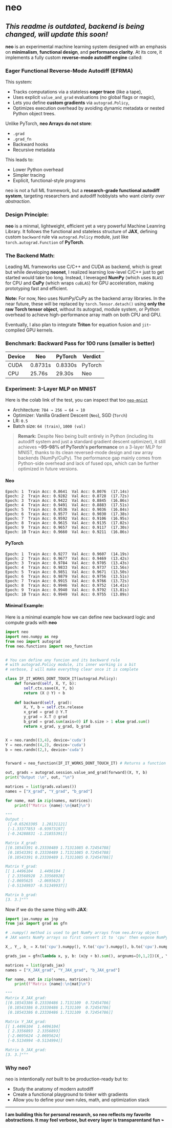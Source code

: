 
# neo

## *This readme is outdated, backend is being changed, will update this soon!*

**neo** is an experimental machine learning system designed with an emphasis on **minimalism**, **functional design**, and **performance clarity**. At its core, it implements a fully custom **reverse-mode autodiff engine** called:

### Eager Functional Reverse-Mode Autodiff (EFRMA)

This system:

- Tracks computations via a stateless **eager trace** (like a tape),
- Uses explicit `value_and_grad` evaluations (no global flags or magic),
- Lets you define **custom gradients** via `autograd.Policy`,
- Optimizes execution overhead by avoiding dynamic metadata or nested Python object trees.

Unlike PyTorch, **neo Arrays do not store**:
- `.grad`
- `.grad_fn`
- Backward hooks
- Recursive metadata

This leads to:
- Lower Python overhead
- Simpler tracing
- Explicit, functional-style programs

neo is not a full ML framework, but a **research-grade functional autodiff system**, targeting researchers and autodiff hobbyists who want *clarity over abstraction*.


### Design Principle:
**neo** is a minmal, lightweight, efficient yet a very powerful Machine Leanring Library. It follows the functional and stateless structure of **JAX**, defining custom `backward` rule via `autograd.Policy` module, just like `torch.autograd.Function` of **PyTorch**. 


### The Backend Math:
Leading ML frameworks use C/C++ and CUDA as backend, which is great but while developing **neonet**, I realized learning low-level C/C++ just to get started would take too long. Instead, I leveraged **NumPy** (which uses `BLAS`) for CPU and **CuPy** (which wraps `cuBLAS`) for GPU acceleration, making prototyping fast and efficient.

**Note:** For now, Neo uses NumPy/CuPy as the backend array libraries. In the near future, these will be replaced by `torch.Tensor.detach()` using **only the raw Torch tensor object**, without its autograd, module system, or Python overhead to achieve high-performance array math on both CPU and GPU.

Eventually, I also plan to integrate **Triton** for equation fusion and `jit`-compiled GPU kernels.


### Benchmark: Backward Pass for 100 runs (smaller is better)
| Device | Neo | PyTorch | Verdict |
|--------|-----|---------|---------|
| CUDA   | 0.8731s | 0.8330s | PyTorch |
| CPU    | 25.76s  | 29.30s  | Neo |


### Experiment: 3-Layer MLP on MNIST

Here is the colab link of the test, you can inspect that too [`neo-mnist`](https://drive.google.com/file/d/1mp5-0ZaFidrBdPWbzSt391DQaoAVujHp/view?usp=sharing)

- Architecture: `784 → 256 → 64 → 10`
- Optimizer: Vanilla Gradient Descent (`Neo`), SGD (`Torch`)
- LR: `0.5`
- Batch size: `64 (train)`, `1000 (val)`

> **Remark:** Despite Neo being built entirely in Python (including its autodiff system and just a standard gradient descent optimizer), it still achieves **~95–98% of PyTorch's performance** on a 3-layer MLP for MNIST, thanks to its clean reversed-mode design and raw array backends (NumPy/CuPy). The performance gap mainly comes from Python-side overhead and lack of fused ops, which can be further optimized in future versions.

#### Neo
```
Epoch: 1  Train Acc: 0.8641  Val Acc: 0.8076  (17.14s)
Epoch: 2  Train Acc: 0.9282  Val Acc: 0.8728  (17.72s)
Epoch: 3  Train Acc: 0.9422  Val Acc: 0.8845  (16.86s)
Epoch: 4  Train Acc: 0.9491  Val Acc: 0.8883  (17.51s)
Epoch: 5  Train Acc: 0.9536  Val Acc: 0.9036  (16.84s)
Epoch: 6  Train Acc: 0.9577  Val Acc: 0.9030  (17.38s)
Epoch: 7  Train Acc: 0.9592  Val Acc: 0.9106  (16.95s)
Epoch: 8  Train Acc: 0.9615  Val Acc: 0.9135  (17.02s)
Epoch: 9  Train Acc: 0.9657  Val Acc: 0.9117  (17.30s)
Epoch: 10 Train Acc: 0.9660  Val Acc: 0.9211  (16.86s)
```

#### PyTorch
```
Epoch: 1  Train Acc: 0.9277  Val Acc: 0.9607  (14.19s)
Epoch: 2  Train Acc: 0.9677  Val Acc: 0.9469  (13.42s)
Epoch: 3  Train Acc: 0.9784  Val Acc: 0.9705  (13.43s)
Epoch: 4  Train Acc: 0.9833  Val Acc: 0.9737  (13.56s)
Epoch: 5  Train Acc: 0.9851  Val Acc: 0.9671  (13.50s)
Epoch: 6  Train Acc: 0.9879  Val Acc: 0.9756  (13.51s)
Epoch: 7  Train Acc: 0.9915  Val Acc: 0.9766  (13.72s)
Epoch: 8  Train Acc: 0.9946  Val Acc: 0.9752  (14.41s)
Epoch: 9  Train Acc: 0.9940  Val Acc: 0.9792  (13.81s)
Epoch: 10 Train Acc: 0.9949  Val Acc: 0.9755  (13.89s)
```


#### Minimal Example:
Here is a minimal example how we can define new backward logic and compute grads with **neo**

```python
import neo
import neo.numpy as nep
from neo import autograd
from neo.functions import neo_function


# You can define any funcion and its backward rule
# with autograd.Policy module, its inner working is a bit
# verbose, I will make everythng clear once it is complete

class IF_IT_WORKS_DONT_TOUCH_IT(autograd.Policy):
    def forward(self, X, Y, b):
        self.ctx.save(X, Y, b)
        return (X @ Y) + b
    
    def backward(self, grad):
        X, Y, b = self.ctx.release
        x_grad = grad @ Y.T
        y_grad = X.T @ grad
        b_grad = grad.sum(axis=0) if b.size > 1 else grad.sum()
        return x_grad, y_grad, b_grad


X = neo.randn((3,4), device='cuda')
Y = neo.randn((4,2), device='cuda')
b = neo.randn((2,), device='cuda')


forward = neo_function(IF_IT_WORKS_DONT_TOUCH_IT) # Returns a function & records nodes 

out, grads = autograd.session.value_and_grad(forward)(X, Y, b)
print("Output :\n", out, "\n")

matrices = list(grads.values())
names = ["X_grad", "Y_grad", "b_grad"]

for name, mat in zip(names, matrices):
    print(f"Matrix {name}:\n{mat}\n")

"""
Output :
 [[-0.65263305  1.20131121]
 [-1.33377853 -0.93973197]
 [-0.24288831 -1.21855391]] 

Matrix X_grad:
[[0.18543391 0.23330489 1.71311085 0.72454788]
 [0.18543391 0.23330489 1.71311085 0.72454788]
 [0.18543391 0.23330489 1.71311085 0.72454788]]

Matrix Y_grad:
[[ 1.4496104   1.4496104 ]
 [ 2.33568928  2.33568928]
 [-2.0695625  -2.0695625 ]
 [-0.51349937 -0.51349937]]

Matrix b_grad:
[3. 3.]"""

```

Now if we do the same thing with **JAX**:

```python
import jax.numpy as jnp
from jax import grad as gfn

# .numpy() method is used to get NumPy arrays from neo.Array object 
# JAX wants NumPy arrays so first convert it to 'cpu' then expose NumPy arrays

X_, Y_, b_ = X.to('cpu').numpy(), Y.to('cpu').numpy(), b.to('cpu').numpy()

grads_jax = gfn(lambda x, y, b: (x@y + b).sum(), argnums=[0,1,2])(X_, Y_, b_)

matrices = list(grads_jax)
names = ["X_JAX_grad", "Y_JAX_grad", "b_JAX_grad"]

for name, mat in zip(names, matrices):
    print(f"Matrix {name}:\n{mat}\n")

"""
Matrix X_JAX_grad:
[[0.18543386 0.23330486 1.7131109  0.72454786]
 [0.18543386 0.23330486 1.7131109  0.72454786]
 [0.18543386 0.23330486 1.7131109  0.72454786]]

Matrix Y_JAX_grad:
[[ 1.4496104  1.4496104]
 [ 2.3356893  2.3356893]
 [-2.0695624 -2.0695624]
 [-0.5134994 -0.5134994]]

Matrix b_JAX_grad:
[3. 3.]"""

```

### Why neo?

neo is intentionally *not* built to be production-ready but to:
- Study the anatomy of modern autodiff
- Create a functional playground to tinker with gradients
- Allow you to define your own rules, math, and optimization stack

---

**I am building this for personal research, so neo reflects my favorite abstractions. It may feel verbose, but every layer is transparentand fun ⌁**
